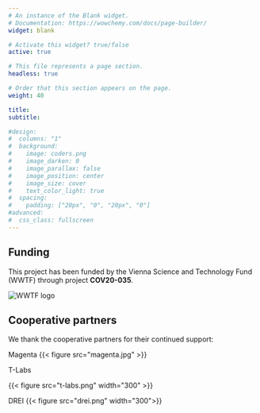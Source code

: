 ```yaml
---
# An instance of the Blank widget.
# Documentation: https://wowchemy.com/docs/page-builder/
widget: blank

# Activate this widget? true/false
active: true

# This file represents a page section.
headless: true

# Order that this section appears on the page.
weight: 40

title:  
subtitle:

#design:
#  columns: "1"
#  background:
#    image: coders.png
#    image_darken: 0
#    image_parallax: false
#    image_position: center
#    image_size: cover
#    text_color_light: true
#  spacing:
#    padding: ["20px", "0", "20px", "0"]
#advanced:
#  css_class: fullscreen
---
```


## Funding

This project has been funded by the Vienna Science and Technology Fund (WWTF) through project **COV20-035**.

![WWTF logo](https://upload.wikimedia.org/wikipedia/commons/2/25/WWTF_Logo.jpg)


## Cooperative partners

We thank the cooperative partners for their continued support:

Magenta
{{< figure src="magenta.jpg" >}}

T-Labs

{{< figure src="t-labs.png" width="300" >}}

DREI
{{< figure src="drei.png" width="300">}}